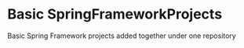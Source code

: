 # Basic SpringFrameworkProjects
Basic Spring Framework projects added together under one repository

